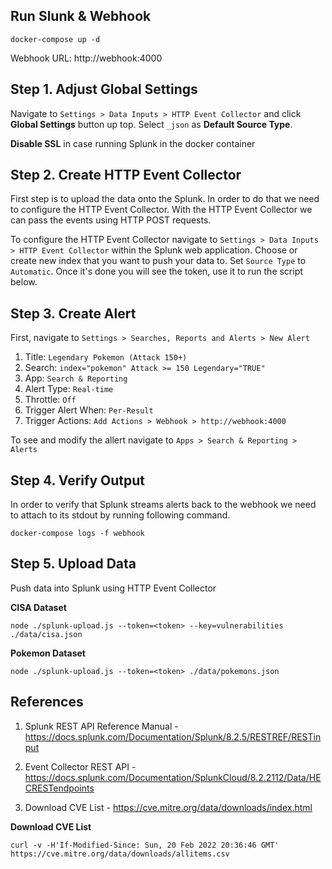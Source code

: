 ## Run Slunk & Webhook 

```
docker-compose up -d
```

Webhook URL: http://webhook:4000

## Step 1. Adjust Global Settings

Navigate to `Settings > Data Inputs > HTTP Event Collector` and click **Global Settings** button up top. Select `_json` as **Default Source Type**. 

**Disable SSL** in case running Splunk in the docker container


## Step 2. Create HTTP Event Collector

First step is to upload the data onto the Splunk. In order to do that we need to configure the HTTP Event Collector. 
With the HTTP Event Collector we can pass the events using HTTP POST requests.

To configure the HTTP Event Collector navigate to `Settings > Data Inputs > HTTP Event Collector` within the Splunk web application. Choose or create new index that you want to push your data to. Set `Source Type` to `Automatic`.
Once it's done you will see the token, use it to run the script below.

## Step 3. Create Alert

First, navigate to `Settings > Searches, Reports and Alerts > New Alert` 

1. Title: `Legendary Pokemon (Attack 150+)`
2. Search: `index="pokemon" Attack >= 150 Legendary="TRUE"`
3. App: `Search & Reporting`
4. Alert Type: `Real-time`
5. Throttle: `Off`
6. Trigger Alert When: `Per-Result`
7. Trigger Actions: `Add Actions > Webhook > http://webhook:4000`

To see and modify the allert navigate to `Apps > Search & Reporting > Alerts`

## Step 4. Verify Output

In order to verify that Splunk streams alerts back to the webhook we need to attach to its stdout by running following command.

```
docker-compose logs -f webhook
```

## Step 5. Upload Data

Push data into Splunk using HTTP Event Collector

**CISA Dataset**
```
node ./splunk-upload.js --token=<token> --key=vulnerabilities ./data/cisa.json
```

**Pokemon Dataset**
```
node ./splunk-upload.js --token=<token> ./data/pokemons.json
```

## References

1. Splunk REST API Reference Manual - https://docs.splunk.com/Documentation/Splunk/8.2.5/RESTREF/RESTinput

2. Event Collector REST API - https://docs.splunk.com/Documentation/SplunkCloud/8.2.2112/Data/HECRESTendpoints

3. Download CVE List - https://cve.mitre.org/data/downloads/index.html

**Download CVE List**

```
curl -v -H'If-Modified-Since: Sun, 20 Feb 2022 20:36:46 GMT' https://cve.mitre.org/data/downloads/allitems.csv
```